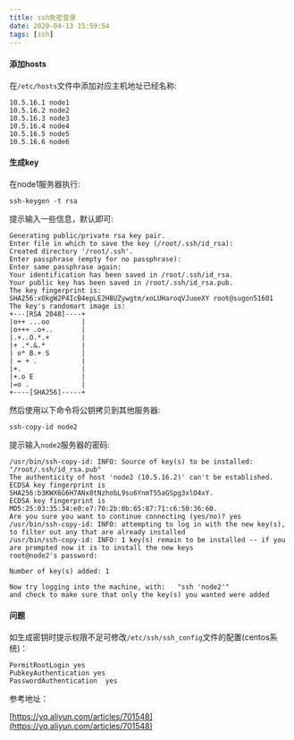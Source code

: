```yaml
---
title: ssh免密登录
date: 2020-04-13 15:59:54
tags: [ssh]
---
```


#### 添加hosts

在`/etc/hosts`文件中添加对应主机地址已经名称:

```shell
10.5.16.1 node1 
10.5.16.2 node2
10.5.16.3 node3 
10.5.16.4 node4 
10.5.16.5 node5 
10.5.16.6 node6 
```



#### 生成key

在node1服务器执行:

```shell
ssh-keygen -t rsa
```

提示输入一些信息，默认即可:

```shell
Generating public/private rsa key pair.
Enter file in which to save the key (/root/.ssh/id_rsa): 
Created directory '/root/.ssh'.
Enter passphrase (empty for no passphrase): 
Enter same passphrase again: 
Your identification has been saved in /root/.ssh/id_rsa.
Your public key has been saved in /root/.ssh/id_rsa.pub.
The key fingerprint is:
SHA256:xOkgW2P4IcB4epLE2H8UZywgtm/xoLUHaroqVJuoeXY root@sugon51601
The key's randomart image is:
+---[RSA 2048]----+
|o++ ...oo        |
|o+++ .o+..       |
|.+..O.*.+        |
|+ .*.&.*         |
| o* B.+ S        |
| = + .           |
|+.               |
|+.o E            |
|=o .             |
+----[SHA256]-----+

```



然后使用以下命令将公钥拷贝到其他服务器:

```shell
ssh-copy-id node2
```

提示输入`node2`服务器的密码:

```shell
/usr/bin/ssh-copy-id: INFO: Source of key(s) to be installed: "/root/.ssh/id_rsa.pub"
The authenticity of host 'node2 (10.5.16.2)' can't be established.
ECDSA key fingerprint is SHA256:b3KWX6G6H7ANx8tNzhobL9su6YnmT55aGSpg3xlO4xY.
ECDSA key fingerprint is MD5:25:03:35:34:e0:e7:70:2b:0b:65:87:71:c6:50:36:60.
Are you sure you want to continue connecting (yes/no)? yes
/usr/bin/ssh-copy-id: INFO: attempting to log in with the new key(s), to filter out any that are already installed
/usr/bin/ssh-copy-id: INFO: 1 key(s) remain to be installed -- if you are prompted now it is to install the new keys
root@node2's password: 

Number of key(s) added: 1

Now try logging into the machine, with:   "ssh 'node2'"
and check to make sure that only the key(s) you wanted were added
```

#### 问题



如生成密钥时提示权限不足可修改`/etc/ssh/ssh_config`文件的配置(centos系统)：

```shell
PermitRootLogin yes
PubkeyAuthentication yes
PasswordAuthentication  yes
```



参考地址：

[https://yq.aliyun.com/articles/701548](https://yq.aliyun.com/articles/701548)